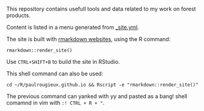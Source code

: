 This repository contains usefull tools and data related to my work on forest products.

Content is listed in a menu generated from [_site.yml](_site.yml).

The site is built with [rmarkdown websites](http://rmarkdown.rstudio.com/rmarkdown_websites.html), using the R command:

    rmarkdown::render_site()
    
Use `CTRL+SHIFT+B` to build the site in RStudio.

This shell command can also be used:

    cd ~/R/paulrougieux.github.io && Rscript -e "rmarkdown::render_site()"

The previous command can yanked with yy and pasted as a bang! shell comamnd 
in vim with `:! CTRL + R + "`.

